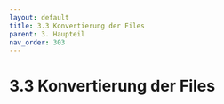 ```yaml
---
layout: default
title: 3.3 Konvertierung der Files
parent: 3. Haupteil
nav_order: 303
---
```


# 3.3 Konvertierung der Files
